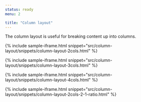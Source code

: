 ```yaml
---
status: ready
menu: 2

title: "Column layout"
---
```


The column layout is useful for breaking content up into columns.

{% include sample-iframe.html snippet="src/column-layout/snippets/column-layout-2cols.html" %}

{% include sample-iframe.html snippet="src/column-layout/snippets/column-layout-3cols.html" %}

{% include sample-iframe.html snippet="src/column-layout/snippets/column-layout-4cols.html" %}

{% include sample-iframe.html snippet="src/column-layout/snippets/column-layout-2cols-2-1-ratio.html" %}
